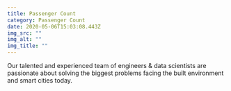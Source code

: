 ```yaml
---
title: Passenger Count
category: Passenger Count
date: 2020-05-06T15:03:08.443Z
img_src: ""
img_alt: ""
img_title: ""
---
```

Our talented and experienced team of engineers & data scientists are passionate about solving the biggest problems facing the built environment and smart cities today.

